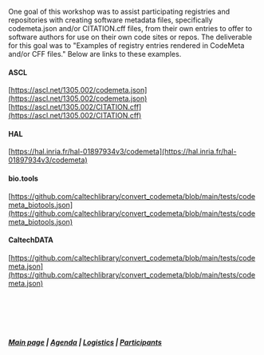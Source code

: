 One goal of this workshop was to assist participating registries and repositories with creating software metadata files, specifically codemeta.json and/or CITATION.cff files, from their own entries to offer to software authors for use on their own code sites or repos. The deliverable for this goal was to "Examples of registry entries rendered in CodeMeta and/or CFF files." Below are links to these examples. 

#### ASCL
[https://ascl.net/1305.002/codemeta.json](https://ascl.net/1305.002/codemeta.json)   
[https://ascl.net/1305.002/CITATION.cff](https://ascl.net/1305.002/CITATION.cff)

#### HAL
[https://hal.inria.fr/hal-01897934v3/codemeta](https://hal.inria.fr/hal-01897934v3/codemeta)

#### bio.tools
[https://github.com/caltechlibrary/convert_codemeta/blob/main/tests/codemeta_biotools.json](https://github.com/caltechlibrary/convert_codemeta/blob/main/tests/codemeta_biotools.json)

#### CaltechDATA
[https://github.com/caltechlibrary/convert_codemeta/blob/main/tests/codemeta.json](https://github.com/caltechlibrary/convert_codemeta/blob/main/tests/codemeta.json)

&nbsp; &nbsp;   
&nbsp; &nbsp;    
&nbsp; &nbsp;    
&nbsp; &nbsp; 
##### [Main page](https://asclnet.github.io/SWRegistryWorkshop/) | [Agenda](https://asclnet.github.io/SWRegistryWorkshop/Agenda.html) | [Logistics](https://asclnet.github.io/SWRegistryWorkshop/Logistics.html) | [Participants](https://asclnet.github.io/SWRegistryWorkshop/Participants.html)   
